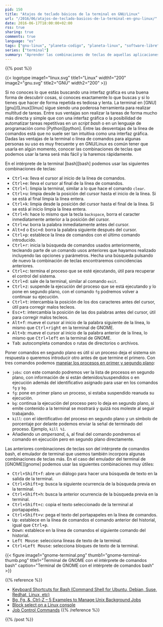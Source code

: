 ```yaml
---
pid: 150
title: "Atajos de teclado básicos de la terminal en GNU/Linux"
url: "/2016/06/atajos-de-teclado-basicos-de-la-terminal-en-gnu-linux/"
date: 2016-06-17T18:00:00+02:00
rss: true
sharing: true
comments: true
language: "es"
tags: ["gnu-linux", "planeta-codigo", "planeta-linux", "software-libre"]
series: ["terminal"]
summary: "Aprender las combinaciones de teclas de aquellas aplicaciones que usamos frecuentemente y durante mucho tiempo nos ayuda a hacer las cosas en menos tiempo y de forma más sencilla. Cada aplicación tiene los suyos propios, en este artículo los de la terminal con el intérprete de comandos _bash_ para GNU/Linux."
---
```


{{% post %}}

{{< logotype image1="linux.svg" title1="Linux" width1="200" image2="gnu.svg" title2="GNU" width2="200" >}}

Si no conoces lo que estás buscando una interfaz gráfica es una buena forma de descubrir cosas, si conoces exactamente lo que buscas y si lo tienes que hacer de forma repetida es tediosa y lenta. La terminal en [GNU][gnu]/[Linux][linux] sigue siendo una poderosa herramienta para realizar multitud de tareas. Entre sus ventajas son realizar la tareas de forma mucho más directa y simple que con una interfaz gráfica o la posibilidad de automatizar tareas repetitivas en un _script bash_ o en un lenguaje de programación como [Python][python]. Entre las desventajas de la línea de comandos está que no suele ser tan intuitiva como una interfaz gráfica. Dadas las ventajas de la terminal o línea de comandos para algunas personas su uso es muy frecuente y en GNU/Linux es común tener que usarla en algún momento, conocer las combinaciones de teclas que podemos usar la tarea será más fácil y la haremos rápidamente.

En el intérprete de la terminal [bash][bash] podemos usar las siguientes combinaciones de teclas:

* <kbd>Ctrl+a</kbd>: lleva el cursor al inicio de la línea de comandos.
* <kbd>Ctrl+e</kbd>: lleva el cursor al final de la línea de comandos.
* <kbd>Ctrl+l</kbd>: limpia la terminal, similar a lo que hace el comando <code>clear</code>.
* <kbd>Ctrl+u</kbd>: limpia desde la posición del cursor hasta el inicio de la línea. Si se está al final limpia la línea entera.
* <kbd>Ctrl+k</kbd>: limpia desde la posición del cursor hasta el final de la línea. Si se está al inicio limpia la línea entera.
* <kbd>Ctrl+h</kbd>: hace lo mismo que la tecla <code>backspace</code>, borra el caracter inmediatamente anterior a la posición del cursor.
* <kbd>Ctrl+w</kbd>: borra la palabra inmediatamente antes del cursor.
* <kbd>Alt+d</kbd> o <kbd>Esc+d</kbd>: borra la palabra siguiente después del cursor.
* <kbd>Ctrl+p</kbd>: establece la línea de comandos con el último comando introducido.
* <kbd>Ctrl+r</kbd>: inicia la búsqueda de comandos usados anteriormente, tecleando parte de un comando usos anteriores que hayamos realizado incluyendo las opciones y parámetros. Hecha una búsqueda pulsando de nuevo la combinación de teclas encontraremos coincidencias anteriores.
* <kbd>Ctrl+c</kbd>: termina el proceso que se esté ejecutando, útil para recuperar el control del sistema.
* <kbd>Ctrl+d</kbd>: sale de la terminal, similar al comando <code>exit</code>.
* <kbd>Ctrl+z</kbd>: suspende la ejecución del proceso que se está ejecutando y lo pone en segundo plano, con el comando <code>fg</code> podremos volver a continuar su ejecución.
* <kbd>Ctrl+t</kbd>: intercambia la posición de los dos caracteres antes del cursor, útil para corregir malos tecleos.
* <kbd>Esc+t</kbd>: intercambia la posición de las dos palabras antes del cursor, útil para corregir malos tecleos.
* <kbd>Alt+f</kbd>: mueve el cursor al inicio de la palabra siguiente de la línea, lo mismo que <kbd>Ctrl+right</kbd> en la terminal de GNOME.
* <kbd>Alt+b</kbd>: mueve el cursor al inicio de la palabra anterior de la línea, lo mismo que <kbd>Ctrl+left</kbd> en la terminal de GNOME.
* <kbd>Tab</kbd>: autocompleta comandos o rutas de directorios o archivos.

Poner comandos en segundo plano es útil si un proceso deja el sistema sin respuesta o queremos introducir otro antes de que termine el primero. Con tres comandos podemos [manejar los procesos en primer y segundo plano](http://www.tldp.org/LDP/abs/html/x9644.html):

* <code>jobs</code>: con este comando podremos ver la lista de procesos en segundo plano, con información de si están detenidos/suspendidos o en ejecución además del identificativo asignado para usar en los comandos <code>fg</code> y <code>bg</code>.
* <code>fg</code>: pone en primer plano un proceso, si estaba suspendido reanuda su ejecución.
* <code>bg</code>: continua la ejecución del proceso pero lo deja en segundo plano, si emite contenido a la terminal se mostrará y quizá nos moleste al seguir trabajando.
* <code>kill</code>: con el identificativo del proceso en segundo plano y un símbolo de porcentaje por delante podemos enviar la señal de terminado del proceso. Ejemplo, <code>kill %1</code>.
* Añadiendo un _ampersand_, <code>&</code>, al final del comando pondremos el comando en ejecución pero en segundo plano directamente.

Las anteriores combinaciones de teclas son del intérprete de comandos bash, el emulador de terminal que usemos también incorpora algunas combinaciones de teclas más. En el caso del emulador del terminal de [GNOME][gnome] podemos usar las siguientes combinaciones muy útiles:

* <kbd>Ctrl+Shift+f</kbd>: abre un diálogo para hacer una búsqueda de texto en la salida de la terminal.
* <kbd>Ctrl+Shift+g</kbd>: busca la siguiente ocurrencia de la búsqueda previa en la terminal.
* <kbd>Ctrl+Shift+h</kbd>: busca la anterior ocurrencia de la búsqueda previa en la terminal.
* <kbd>Ctrl+Shift+c</kbd>: copia el texto seleccionado de la terminal al portapapeles.
* <kbd>Ctrl+Shift+v</kbd>: pega el texto del portapapeles en la línea de comandos.
* <kbd>Up</kbd>: establece en la línea de comandos el comando anterior del historial, igual que <kbd>Ctrl+p</kbd>.
* <kbd>Down</kbd>: establece en la línea de comandos el siguiente comando del historial.
* <kbd>Left Mouse</kbd>: selecciona líneas de texto de la terminal.
* <kbd>Ctrl+Left Mouse</kbd>: selecciona bloques de texto de la terminal.

<div class="media">
    {{< figure
        image1="gnome-terminal.png" thumb1="gnome-terminal-thumb.png" title1="Terminal de GNOME con el intérprete de comandos bash"
        caption="Terminal de GNOME con el intérprete de comandos bash" >}}
</div>

{{% reference %}}

* [Keyboard Shortcuts for Bash (Command Shell for Ubuntu, Debian, Suse, Redhat, Linux, etc)](http://www.howtogeek.com/howto/ubuntu/keyboard-shortcuts-for-bash-command-shell-for-ubuntu-debian-suse-redhat-linux-etc/)
* [Bg, Fg, &, Ctrl-Z – 5 Examples to Manage Unix Background Jobs](http://www.thegeekstuff.com/2010/05/unix-background-job/)
* [Block select on a Linux console](http://serverfault.com/questions/430153/block-select-on-a-linux-console)
* [Job Control Commands](http://www.tldp.org/LDP/abs/html/x9644.html)
{{% /reference %}}

{{% /post %}}
